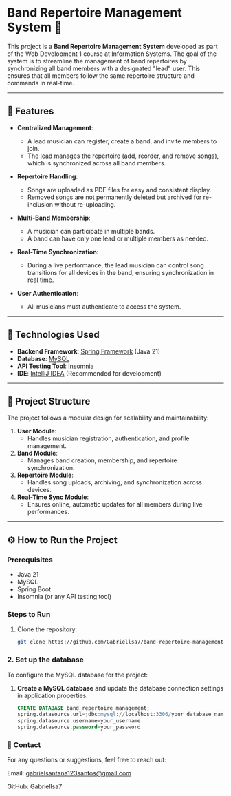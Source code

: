 # Band Repertoire Management System 🎵

This project is a **Band Repertoire Management System** developed as part of the Web Development 1 course at Information Systems. The goal of the system is to streamline the management of band repertoires by synchronizing all band members with a designated "lead" user. This ensures that all members follow the same repertoire structure and commands in real-time.

---

## 📝 Features

- **Centralized Management**: 
  - A lead musician can register, create a band, and invite members to join.
  - The lead manages the repertoire (add, reorder, and remove songs), which is synchronized across all band members.

- **Repertoire Handling**:
  - Songs are uploaded as PDF files for easy and consistent display.
  - Removed songs are not permanently deleted but archived for re-inclusion without re-uploading.

- **Multi-Band Membership**:
  - A musician can participate in multiple bands.
  - A band can have only one lead or multiple members as needed.

- **Real-Time Synchronization**:
  - During a live performance, the lead musician can control song transitions for all devices in the band, ensuring synchronization in real time.

- **User Authentication**:
  - All musicians must authenticate to access the system.

---

## 🚀 Technologies Used

- **Backend Framework**: [Spring Framework](https://spring.io/) (Java 21)
- **Database**: [MySQL](https://www.mysql.com/)
- **API Testing Tool**: [Insomnia](https://insomnia.rest/)
- **IDE**: [IntelliJ IDEA](https://www.jetbrains.com/idea/) (Recommended for development)

---

## 📂 Project Structure

The project follows a modular design for scalability and maintainability:

1. **User Module**:
   - Handles musician registration, authentication, and profile management.
2. **Band Module**:
   - Manages band creation, membership, and repertoire synchronization.
3. **Repertoire Module**:
   - Handles song uploads, archiving, and synchronization across devices.
4. **Real-Time Sync Module**:
   - Ensures online, automatic updates for all members during live performances.

---

## ⚙️ How to Run the Project

### Prerequisites
- Java 21
- MySQL
- Spring Boot
- Insomnia (or any API testing tool)

### Steps to Run
1. Clone the repository:
   ```bash
   git clone https://github.com/Gabriellsa7/band-repertoire-management.git
### 2. Set up the database

To configure the MySQL database for the project:

1. **Create a MySQL database** and update the database connection settings in application.properties:
   ```sql
   CREATE DATABASE band_repertoire_management;
   spring.datasource.url=jdbc:mysql://localhost:3306/your_database_name
   spring.datasource.username=your_username
   spring.datasource.password=your_password

### 💬 Contact
For any questions or suggestions, feel free to reach out:

Email: gabrielsantana123santos@gmail.com

GitHub: Gabriellsa7
